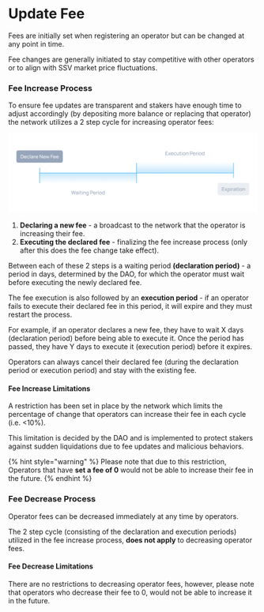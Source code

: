 # Update Fee

Fees are initially set when registering an operator but can be changed at any point in time.

Fee changes are generally initiated to stay competitive with other operators or to align with SSV market price fluctuations.

### Fee Increase Process <a href="#id-9qsadenkrwqm" id="id-9qsadenkrwqm"></a>

To ensure fee updates are transparent and stakers have enough time to adjust accordingly (by depositing more balance or replacing that operator) the network utilizes a 2 step cycle for increasing operator fees:

![Operator fee update cycle](<../../.gitbook/assets/feeIncreaseProcess (1).png>)

1. **Declaring a new fee** - a broadcast to the network that the operator is increasing their fee.
2. **Executing the declared fee** - finalizing the fee increase process (only after this does the fee change take effect).

Between each of these 2 steps is a waiting period **(declaration period)** - a period in days, determined by the DAO, for which the operator must wait before executing the newly declared fee.

The fee execution is also followed by an **execution period** - if an operator fails to execute their declared fee in this period, it will expire and they must restart the process.

For example, if an operator declares a new fee, they have to wait X days (declaration period) before being able to execute it. Once the period has passed, they have Y days to execute it (execution period) before it expires.

Operators can always cancel their declared fee (during the declaration period or execution period) and stay with the existing fee.

#### Fee Increase Limitations <a href="#nn1qsdauoghf" id="nn1qsdauoghf"></a>

A restriction has been set in place by the network which limits the percentage of change that operators can increase their fee in each cycle (i.e. <10%).

This limitation is decided by the DAO and is implemented to protect stakers against sudden liquidations due to fee updates and malicious behaviors.

{% hint style="warning" %}
Please note that due to this restriction, Operators that have **set a fee of 0** would not be able to increase their fee in the future.
{% endhint %}

### Fee Decrease Process <a href="#di2sf5r716nr" id="di2sf5r716nr"></a>

Operator fees can be decreased immediately at any time by operators.

The 2 step cycle (consisting of the declaration and execution periods) utilized in the fee increase process, **does not apply** to decreasing operator fees.

#### Fee Decrease Limitations <a href="#id-21i98nc77ran" id="id-21i98nc77ran"></a>

There are no restrictions to decreasing operator fees, however, please note that operators who decrease their fee to 0, would not be able to increase it in the future.
